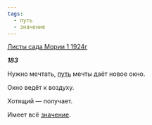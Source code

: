 ```yaml
---
tags:
  - путь
  - значение
---
```

[Листы сада Мории 1 1924г](https://127.0.0.1:4002/agni/1924)

___183___

Нужно мечтать, [путь](../../../tags/#путь) мечты даёт новое окно.   

Окно ведёт к воздуху.   

Хотящий — получает.   

Имеет всё [значение](../../../tags/#значение).   

